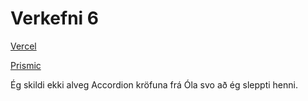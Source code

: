 # Verkefni 6

[Vercel](https://vefv6-selph.vercel.app)

[Prismic](https://v2022-vef-v6.prismic.io/)

Ég skildi ekki alveg Accordion kröfuna frá Óla svo að ég sleppti henni.